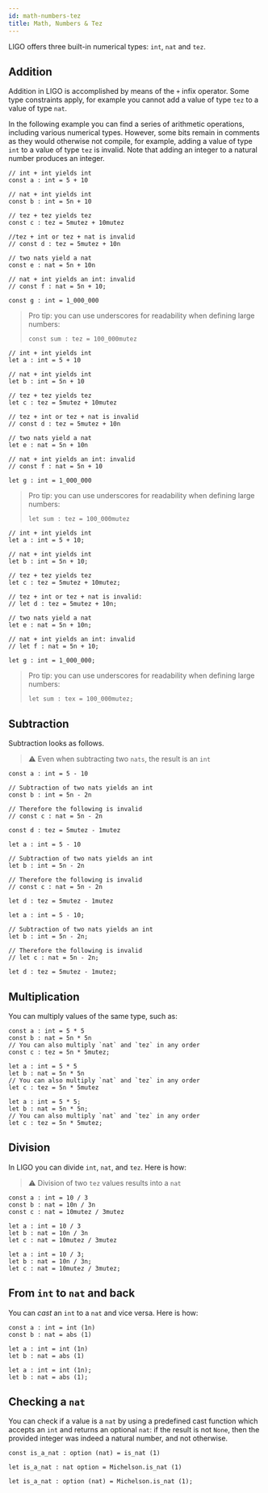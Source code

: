 ```yaml
---
id: math-numbers-tez
title: Math, Numbers & Tez
---
```


LIGO offers three built-in numerical types: `int`, `nat` and `tez`.

## Addition

Addition in LIGO is accomplished by means of the `+` infix
operator. Some type constraints apply, for example you cannot add a
value of type `tez` to a value of type `nat`.

In the following example you can find a series of arithmetic
operations, including various numerical types. However, some bits
remain in comments as they would otherwise not compile, for example,
adding a value of type `int` to a value of type `tez` is invalid. Note
that adding an integer to a natural number produces an integer.

<!--DOCUSAURUS_CODE_TABS-->
<!--PascaLIGO-->
```pascaligo group=a
// int + int yields int
const a : int = 5 + 10

// nat + int yields int
const b : int = 5n + 10

// tez + tez yields tez
const c : tez = 5mutez + 10mutez

//tez + int or tez + nat is invalid
// const d : tez = 5mutez + 10n

// two nats yield a nat
const e : nat = 5n + 10n

// nat + int yields an int: invalid
// const f : nat = 5n + 10;

const g : int = 1_000_000
```

> Pro tip: you can use underscores for readability when defining large
> numbers:
>
>```pascaligo
> const sum : tez = 100_000mutez
>```

<!--CameLIGO-->
```cameligo group=a
// int + int yields int
let a : int = 5 + 10

// nat + int yields int
let b : int = 5n + 10

// tez + tez yields tez
let c : tez = 5mutez + 10mutez

// tez + int or tez + nat is invalid
// const d : tez = 5mutez + 10n

// two nats yield a nat
let e : nat = 5n + 10n

// nat + int yields an int: invalid
// const f : nat = 5n + 10

let g : int = 1_000_000
```

> Pro tip: you can use underscores for readability when defining large
> numbers:
>
>```cameligo
>let sum : tez = 100_000mutez
>```

<!--ReasonLIGO-->
```reasonligo group=a
// int + int yields int
let a : int = 5 + 10;

// nat + int yields int
let b : int = 5n + 10;

// tez + tez yields tez
let c : tez = 5mutez + 10mutez;

// tez + int or tez + nat is invalid:
// let d : tez = 5mutez + 10n;

// two nats yield a nat
let e : nat = 5n + 10n;

// nat + int yields an int: invalid
// let f : nat = 5n + 10;

let g : int = 1_000_000;
```

> Pro tip: you can use underscores for readability when defining large
> numbers:
>```reasonligo
>let sum : tex = 100_000mutez;
>```
<!--END_DOCUSAURUS_CODE_TABS-->

## Subtraction

Subtraction looks as follows.

> ⚠️ Even when subtracting two `nats`, the result is an `int`

<!--DOCUSAURUS_CODE_TABS-->
<!--PascaLIGO-->
```pascaligo group=b
const a : int = 5 - 10

// Subtraction of two nats yields an int
const b : int = 5n - 2n

// Therefore the following is invalid
// const c : nat = 5n - 2n

const d : tez = 5mutez - 1mutez
```

<!--CameLIGO-->
```cameligo group=b
let a : int = 5 - 10

// Subtraction of two nats yields an int
let b : int = 5n - 2n

// Therefore the following is invalid
// const c : nat = 5n - 2n

let d : tez = 5mutez - 1mutez
```

<!--ReasonLIGO-->
```reasonligo group=b
let a : int = 5 - 10;

// Subtraction of two nats yields an int
let b : int = 5n - 2n;

// Therefore the following is invalid
// let c : nat = 5n - 2n;

let d : tez = 5mutez - 1mutez;
```

<!--END_DOCUSAURUS_CODE_TABS-->


## Multiplication

You can multiply values of the same type, such as:

<!--DOCUSAURUS_CODE_TABS-->
<!--PascaLIGO-->

```pascaligo group=c
const a : int = 5 * 5
const b : nat = 5n * 5n
// You can also multiply `nat` and `tez` in any order
const c : tez = 5n * 5mutez;
```

<!--CameLIGO-->
```cameligo group=c
let a : int = 5 * 5
let b : nat = 5n * 5n
// You can also multiply `nat` and `tez` in any order
let c : tez = 5n * 5mutez
```

<!--ReasonLIGO-->
```reasonligo group=c
let a : int = 5 * 5;
let b : nat = 5n * 5n;
// You can also multiply `nat` and `tez` in any order
let c : tez = 5n * 5mutez;
```

<!--END_DOCUSAURUS_CODE_TABS-->

## Division

In LIGO you can divide `int`, `nat`, and `tez`. Here is how:

> ⚠️ Division of two `tez` values results into a `nat`

<!--DOCUSAURUS_CODE_TABS-->
<!--PascaLIGO-->
```pascaligo group=d
const a : int = 10 / 3
const b : nat = 10n / 3n
const c : nat = 10mutez / 3mutez
```

<!--CameLIGO-->
```cameligo group=d
let a : int = 10 / 3
let b : nat = 10n / 3n
let c : nat = 10mutez / 3mutez
```

<!--ReasonLIGO-->
```reasonligo group=d
let a : int = 10 / 3;
let b : nat = 10n / 3n;
let c : nat = 10mutez / 3mutez;
```

<!--END_DOCUSAURUS_CODE_TABS-->

## From `int` to `nat` and back

You can *cast* an `int` to a `nat` and vice versa. Here is how:

<!--DOCUSAURUS_CODE_TABS-->
<!--PascaLIGO-->
```pascaligo group=e
const a : int = int (1n)
const b : nat = abs (1)
```

<!--CameLIGO-->
```cameligo group=e
let a : int = int (1n)
let b : nat = abs (1)
```

<!--ReasonLIGO-->
```reasonligo group=e
let a : int = int (1n);
let b : nat = abs (1);
```

<!--END_DOCUSAURUS_CODE_TABS-->

## Checking a `nat`

You can check if a value is a `nat` by using a predefined cast
function which accepts an `int` and returns an optional `nat`: if the
result is not `None`, then the provided integer was indeed a natural
number, and not otherwise.

<!--DOCUSAURUS_CODE_TABS-->
<!--PascaLIGO-->
```pascaligo group=e
const is_a_nat : option (nat) = is_nat (1)
```

<!--CameLIGO-->
```cameligo group=e
let is_a_nat : nat option = Michelson.is_nat (1)
```

<!--ReasonLIGO-->
```reasonligo group=e
let is_a_nat : option (nat) = Michelson.is_nat (1);
```

<!--END_DOCUSAURUS_CODE_TABS-->
